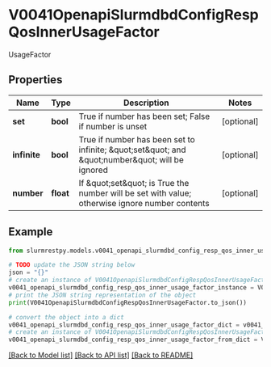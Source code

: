 # V0041OpenapiSlurmdbdConfigRespQosInnerUsageFactor

UsageFactor

## Properties

Name | Type | Description | Notes
------------ | ------------- | ------------- | -------------
**set** | **bool** | True if number has been set; False if number is unset | [optional]
**infinite** | **bool** | True if number has been set to infinite; \&quot;set\&quot; and \&quot;number\&quot; will be ignored | [optional]
**number** | **float** | If \&quot;set\&quot; is True the number will be set with value; otherwise ignore number contents | [optional]

## Example

```python
from slurmrestpy.models.v0041_openapi_slurmdbd_config_resp_qos_inner_usage_factor import V0041OpenapiSlurmdbdConfigRespQosInnerUsageFactor

# TODO update the JSON string below
json = "{}"
# create an instance of V0041OpenapiSlurmdbdConfigRespQosInnerUsageFactor from a JSON string
v0041_openapi_slurmdbd_config_resp_qos_inner_usage_factor_instance = V0041OpenapiSlurmdbdConfigRespQosInnerUsageFactor.from_json(json)
# print the JSON string representation of the object
print(V0041OpenapiSlurmdbdConfigRespQosInnerUsageFactor.to_json())

# convert the object into a dict
v0041_openapi_slurmdbd_config_resp_qos_inner_usage_factor_dict = v0041_openapi_slurmdbd_config_resp_qos_inner_usage_factor_instance.to_dict()
# create an instance of V0041OpenapiSlurmdbdConfigRespQosInnerUsageFactor from a dict
v0041_openapi_slurmdbd_config_resp_qos_inner_usage_factor_from_dict = V0041OpenapiSlurmdbdConfigRespQosInnerUsageFactor.from_dict(v0041_openapi_slurmdbd_config_resp_qos_inner_usage_factor_dict)
```
[[Back to Model list]](../README.md#documentation-for-models) [[Back to API list]](../README.md#documentation-for-api-endpoints) [[Back to README]](../README.md)


